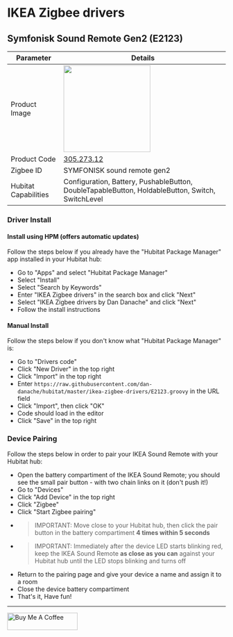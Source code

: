# IKEA Zigbee drivers

## Symfonisk Sound Remote Gen2 (E2123)

| Parameter | Details |
|-----------|-------------|
| Product Image | <img src="https://www.ikea.com/us/en/images/products/symfonisk-sound-remote-gen-2__1112597_pe871228_s5.jpg?f=xl" style="width: 200px"> |
| Product Code | [305.273.12](https://www.ikea.com/us/en/p/symfonisk-sound-remote-gen-2-30527312/) |
| Zigbee ID | SYMFONISK sound remote gen2 |
| Hubitat Capabilities | Configuration, Battery, PushableButton, DoubleTapableButton, HoldableButton, Switch, SwitchLevel |

### Driver Install
#### Install using HPM (offers automatic updates)
Follow the steps below if you already have the "Hubitat Package Manager" app installed in your Hubitat hub:
   * Go to "Apps" and select "Hubitat Package Manager"
   * Select "Install"
   * Select "Search by Keywords"
   * Enter "IKEA Zigbee drivers" in the search box and click "Next"
   * Select "IKEA Zigbee drivers by Dan Danache" and click "Next"
   * Follow the install instructions

#### Manual Install
Follow the steps below if you don't know what "Hubitat Package Manager" is:
   * Go to "Drivers code"
   * Click "New Driver" in the top right
   * Click "Import" in the top right
   * Enter `https://raw.githubusercontent.com/dan-danache/hubitat/master/ikea-zigbee-drivers/E2123.groovy` in the URL field
   * Click "Import", then click "OK"
   * Code should load in the editor
   * Click "Save" in the top right

### Device Pairing
Follow the steps below in order to pair your IKEA Sound Remote with your Hubitat hub:
   * Open the battery compartiment of the IKEA Sound Remote; you should see the small pair button - with two chain links on it (don't push it!)
   * Go to "Devices"
   * Click "Add Device" in the top right
   * Click "Zigbee"
   * Click "Start Zigbee pairing"
   * > IMPORTANT: Move close to your Hubitat hub, then click the pair button in the battery compartiment **4 times within 5 seconds**
   * > IMPORTANT: Immediately after the device LED starts blinking red, keep the IKEA Sound Remote **as close as you can** against your Hubitat hub until the LED stops blinking and turns off
   * Return to the pairing page and give your device a name and assign it to a room
   * Close the device battery compartiment
   * That's it, Have fun!

---
[<img src="https://cdn.buymeacoffee.com/buttons/v2/default-yellow.png" alt="Buy Me A Coffee" style="height: 40px !important;width: 162px !important">](https://www.buymeacoffee.com/dandanache)
